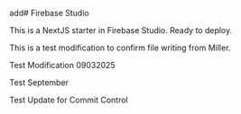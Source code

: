 add# Firebase Studio

This is a NextJS starter in Firebase Studio. Ready to deploy.

This is a test modification to confirm file writing from Miller.

Test Modification 09032025

Test September

Test Update for Commit Control
